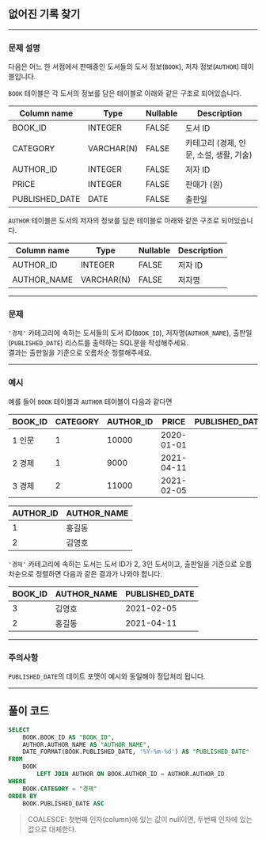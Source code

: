 ## 없어진 기록 찾기

---

### 문제 설명

다음은 어느 한 서점에서 판매중인 도서들의 도서 정보(`BOOK`), 저자 정보(`AUTHOR`) 테이블입니다.

`BOOK` 테이블은 각 도서의 정보를 담은 테이블로 아래와 같은 구조로 되어있습니다.

| Column name    | Type       | Nullable | Description                             |
| -------------- | ---------- | -------- | --------------------------------------- |
| BOOK_ID        | INTEGER    | FALSE    | 도서 ID                                 |
| CATEGORY       | VARCHAR(N) | FALSE    | 카테고리 (경제, 인문, 소설, 생활, 기술) |
| AUTHOR_ID      | INTEGER    | FALSE    | 저자 ID                                 |
| PRICE          | INTEGER    | FALSE    | 판매가 (원)                             |
| PUBLISHED_DATE | DATE       | FALSE    | 출판일                                  |

`AUTHOR` 테이블은 도서의 저자의 정보를 담은 테이블로 아래와 같은 구조로 되어있습니다.

| Column name | Type       | Nullable | Description |
| ----------- | ---------- | -------- | ----------- |
| AUTHOR_ID   | INTEGER    | FALSE    | 저자 ID     |
| AUTHOR_NAME | VARCHAR(N) | FALSE    | 저자명      |

---

### 문제

`'경제'` 카테고리에 속하는 도서들의 도서 ID(`BOOK_ID`), 저자명(`AUTHOR_NAME`), 출판일(`PUBLISHED_DATE`) 리스트를 출력하는 SQL문을 작성해주세요.  
결과는 출판일을 기준으로 오름차순 정렬해주세요.

---

### 예시

예를 들어 `BOOK` 테이블과 `AUTHOR` 테이블이 다음과 같다면

| BOOK_ID | CATEGORY | AUTHOR_ID | PRICE      | PUBLISHED_DATE |
| ------- | -------- | --------- | ---------- | -------------- |
| 1 인문  | 1        | 10000     | 2020-01-01 |
| 2 경제  | 1        | 9000      | 2021-04-11 |
| 3 경제  | 2        | 11000     | 2021-02-05 |

| AUTHOR_ID | AUTHOR_NAME |
| --------- | ----------- |
| 1         | 홍길동      |
| 2         | 김영호      |

`'경제'` 카테고리에 속하는 도서는 도서 ID가 2, 3인 도서이고, 출판일을 기준으로 오름차순으로 정렬하면 다음과 같은 결과가 나와야 합니다.

| BOOK_ID | AUTHOR_NAME | PUBLISHED_DATE |
| ------- | ----------- | -------------- |
| 3       | 김영호      | 2021-02-05     |
| 2       | 홍길동      | 2021-04-11     |

---

### 주의사항

`PUBLISHED_DATE`의 데이트 포맷이 예시와 동일해야 정답처리 됩니다.

---

## 풀이 코드

```sql
SELECT
    BOOK.BOOK_ID AS "BOOK_ID",
    AUTHOR.AUTHOR_NAME AS "AUTHOR_NAME",
    DATE_FORMAT(BOOK.PUBLISHED_DATE, '%Y-%m-%d') AS "PUBLISHED_DATE"
FROM
    BOOK
        LEFT JOIN AUTHOR ON BOOK.AUTHOR_ID = AUTHOR.AUTHOR_ID
WHERE
    BOOK.CATEGORY = "경제"
ORDER BY
    BOOK.PUBLISHED_DATE ASC
```

> COALESCE: 첫번째 인자(column)에 있는 값이 null이면, 두번째 인자에 있는 값으로 대체한다.
